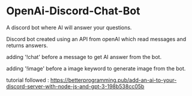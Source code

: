 # OpenAi-Discord-Chat-Bot

A discord bot where AI will answer your questions.

Discord bot created using an API from openAI which read messages and returns answers.

adding '!chat' before a message to get AI answer from the bot.

adding '!image' before a image keyword to generate image from the bot.

tutorial followed : https://betterprogramming.pub/add-an-ai-to-your-discord-server-with-node-js-and-gpt-3-198b538cc05b
